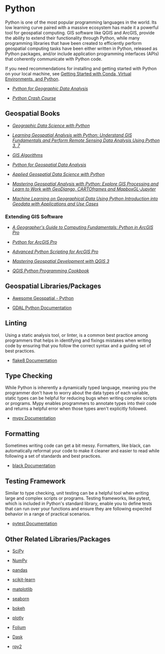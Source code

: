 # Python

Python is one of the most popular programming languages in the world. Its low
learning curve paired with a massive ecosystem has made it a powerful tool for
geospatial computing. GIS software like QGIS and ArcGIS, provide the ability to
extend their functionality through Python, while many programming libraries that
have been created to efficiently perform geospatial computing tasks have been
either written in Python, released as Python packages, and/or include
application programming interfaces (APIs) that coherently communicate with
Python code.

If you need recommendations for installing and getting started with Python on
your local machine, see
[Getting Started with Conda, Virtual Environments, and Python](/development-environments/conda-getting-started.md).

- _[Python for Geographic Data Analysis](https://pythongis.org/)_

- _[Python Crash Course](https://go.exlibris.link/XmblT6hZ)_

## Geospatial Books

- _[Geographic Data Science with Python](https://geographicdata.science/book/intro.html)_

- _[Learning Geospatial Analysis with Python: Understand GIS Fundamentals and Perform Remote Sensing Data Analysis Using Python 3. 7](http://resolve.library.ubc.ca/cgi-bin/catsearch?bid=11126768)_

- _[GIS Algorithms](http://resolve.library.ubc.ca/cgi-bin/catsearch?bid=10279472)_

- _[Python for Geospatial Data Analysis](https://go.exlibris.link/LtW84CTr)_

- _[Applied Geospatial Data Science with Python](https://go.exlibris.link/6dc1QZpC)_

- _[Mastering Geospatial Analysis with Python: Explore GIS Processing and Learn to Work with GeoDjango, CARTOframes and MapboxGL-Jupyter](https://go.exlibris.link/gsFBlwzR)_

- _[Machine Learning on Geographical Data Using Python Introduction into Geodata with Applications and Use Cases](http://resolve.library.ubc.ca/cgi-bin/catsearch?bid=12453975)_

### Extending GIS Software

- _[A Geographer's Guide to Computing Fundamentals: Python in ArcGIS Pro](http://resolve.library.ubc.ca/cgi-bin/catsearch?bid=12441298)_

- _[Python for ArcGIS Pro](https://go.exlibris.link/M4qHpt5M)_

- _[Advanced Python Scripting for ArcGIS Pro](http://resolve.library.ubc.ca/cgi-bin/catsearch?bid=11878622)_

- _[Mastering Geospatial Development with QGIS 3](https://go.exlibris.link/gsFBlwzR)_

- _[QGIS Python Programming Cookbook](https://go.exlibris.link/M6kWzbVK)_

## Geospatial Libraries/Packages

- [Awesome Geospatial - Python](https://github.com/sacridini/Awesome-Geospatial#python)

- [GDAL Python Documentation](https://gdal.org/api/python_bindings.html)

## Linting

Using a static analysis tool, or linter, is a common best practice among
programmers that helps in identifying and fixings mistakes when writing code by
ensuring that you follow the correct syntax and a guiding set of best practices.

- [flake8 Documentation](https://flake8.pycqa.org/en/latest/)

## Type Checking

While Python is inherently a dynamically typed language, meaning you the
programmer don't have to worry about the data types of each variable, static
types can be helpful for reducing bugs when writing complex scripts or programs.
Mypy enables programmers to annotate types into their code and returns a helpful
error when those types aren't explicitly followed.

- [mypy Documentation](https://mypy.readthedocs.io/en/stable/)

## Formatting

Sometimes writing code can get a bit messy. Formatters, like black, can
automatically reformat your code to make it cleaner and easier to read while
following a set of standards and best practices.

- [black Documentation](https://black.readthedocs.io/en/stable/)

## Testing Framework

Similar to type checking, unit testing can be a helpful tool when writing large
and complex scripts or programs. Testing frameworks, like pytest, which is
included in Python's standard library, enable you to define tests that can run
over your functions and ensure they are following expected behavior in a range
of practical scenarios.

- [pytest Documentation](https://docs.pytest.org/en/7.3.x/)

## Other Related Libraries/Packages

- [SciPy](https://docs.scipy.org/doc/scipy/)

- [NumPy](https://numpy.org/doc/stable/)

- [pandas](https://pandas.pydata.org/docs/)

- [scikit-learn](https://scikit-learn.org/stable/user_guide.html)

- [matplotlib](https://matplotlib.org/stable/users/index)

- [seaborn](https://seaborn.pydata.org/tutorial.html)

- [bokeh](https://docs.bokeh.org/en/latest/docs/user_guide.html)

- [plotly](https://plotly.com/python/plotly-fundamentals/)

- [Folium](https://python-visualization.github.io/folium/)

- [Dask](https://docs.dask.org/en/stable/)

- [rpy2](https://rpy2.github.io/doc.html)
